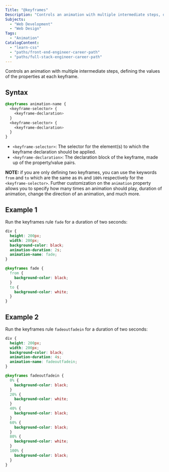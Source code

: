 ```yaml
---
Title: "@keyframes"
Description: "Controls an animation with multiple intermediate steps, defining the values of the properties at each keyframe."
Subjects:
  - "Web Development"
  - "Web Design"
Tags:
  - "Animation"
CatalogContent:
  - "learn-css"
  - "paths/front-end-engineer-career-path"
  - "paths/full-stack-engineer-career-path"
---
```


Controls an animation with multiple intermediate steps, defining the values of the properties at each keyframe.

## Syntax

```css
@keyframes animation-name {
  <keyframe-selector> {
    <keyframe-declaration>
  }
  <keyframe-selector> {
    <keyframe-declaration>
  }
}
```

- `<keyframe-selector>`: The selector for the element(s) to which the keyframe declaration should be applied.
- `<keyframe-declaration>`: The declaration block of the keyframe, made up of the property/value pairs.

**NOTE:** if you are only defining two keyframes, you can use the keywords `from` and `to` which are the same as `0%` and `100%` respectively for the `<keyframe-selector>`. Further customization on the `animation` property allows you to specify how many times an animation should play, duration of animation, change the direction of an animation, and much more.

## Example 1

Run the keyframes rule `fade` for a duration of two seconds:

```css
div {
  height: 200px;
  width: 200px;
  background-color: black;
  animation-duration: 2s;
  animation-name: fade;
}

@keyframes fade {
  from {
    background-color: black;
  }
  to {
    background-color: white;
  }
}
```

## Example 2

Run the keyframes rule `fadeoutfadein` for a duration of two seconds:

```css
div {
  height: 200px;
  width: 200px;
  background-color: black;
  animation-duration: 4s;
  animation-name: fadeoutfadein;
}

@keyframes fadeoutfadein {
  0% {
    background-color: black;
  }
  20% {
    background-color: white;
  }
  40% {
    background-color: black;
  }
  60% {
    background-color: black;
  }
  80% {
    background-color: white;
  }
  100% {
    background-color: black;
  }
}
```
